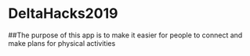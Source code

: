 # DeltaHacks2019
##The purpose of this app is to make it easier for people to connect and make plans for physical activities
